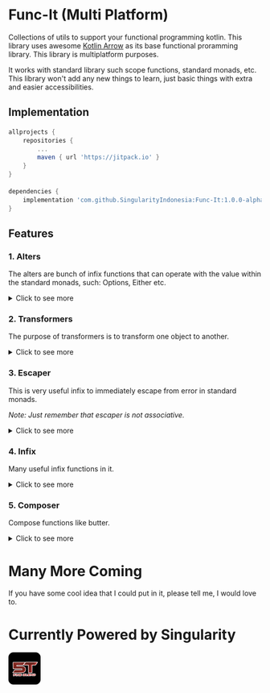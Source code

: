# Func-It (Multi Platform)

Collections of utils to support your functional programming kotlin.
This library uses awesome [Kotlin Arrow](https://arrow-kt.io/) as its base functional proramming library.
This library is multiplatform purposes.

It works with standard library such scope functions, standard monads, etc.
This library won't add any new things to learn, just basic things with extra and easier accessibilities.

## Implementation

```groovy
allprojects {
    repositories {
        ...
        maven { url 'https://jitpack.io' }
    }
}

dependencies {
    implementation 'com.github.SingularityIndonesia:Func-It:1.0.0-alpha1-20230826-03'
}
```

## Features

### 1. Alters

The alters are bunch of infix functions that can operate with the value within the standard monads, such: Options,
Either etc.

<details>
  <summary>Click to see more</summary>

```kotlin
val a = none<Int>()
// these operations (in b) are lazy, means that these operations won't be executed, unless the input is type of Some
val b = a + 1 + 2 + 3

// these operations (in b) are lazy, means that these operations won't be executed, unless the input is type of Right
val a: Either<ErrorMessage, Int> = 1.right()
val b = a + 2 + 3 + 4
```

Working with monad of list is always awful, so i present monad's list alters with ``altMap``.

```kotlin

val stepOne: (Int) -> String = { inp ->
    return "$inp step1"
}

val stepTwo: (String) -> String = { inp ->
    return "$inp step2"
}

val a = (1, 2, 3).toList().some()
val b = a altMap stepOne altMap stepTwo // return Some<List<String>> of ["1 step1 step2", "2 step1 step2", .. ]
```

</details>

### 2. Transformers

The purpose of transformers is to transform one object to another.

<details>
  <summary>Click to see more</summary>

```kotlin
val stringToInt: (String) -> Option<Int> = { inp ->
    return runCatching {
        inp.toInt()
            .some()
    }.getOrElse {
        none()
    }
}

val a = "some string"
val b = a let stringToInt // result is none

// easy chain transformation
val c = a let stepOne let stepTwo let stepThree let ...
```

</details>

### 3. Escaper

This is very useful infix to immediately escape from error in standard monads.

*Note: Just remember that escaper is not associative.*
<details>
  <summary>Click to see more</summary>

Escaping from left:

```kotlin
val a: Either<String, Int> = "error".left()
val b = a orElse 5
```

Escaping to another monad

```kotlin
// get user from db return error
val getUserFromDB: () -> Result<User> = ...

// get user from internet return User
val getUserFromInternet: () -> Result<User> = ...

// try to get user from db, should return left
val a = getUserFromDB()

// try to get user from db or from internet
val b = (a orElse getUserFromInternet.invoke()) orElse User("dummy")

// the result in 'b' will be User object from internet.
```

</details>

### 4. Infix

Many useful infix functions in it.

<details>
  <summary>Click to see more</summary>
You can alter list inside monad. You can do many things, such appending to list, get elem by index. etc.

```kotlin
val a = (1..5).toList().some()
val b = a + 6 // result = Some([1,2,3,4,5,6])

val c = a[0] // result = Some(1)
val d = a[10] // result = None
```

</details>

### 5. Composer

Compose functions like butter.

<details>
  <summary>Click to see more</summary>
I introduce you the composer infix ``o``. You can use pure math composition style to compose your functions.

```kotlin
fun f(x: Double): Double {
    // Define the implementation of f
    return x + 1
}

fun g(x: Double): Double {
    // Define the implementation of g
    return x * 2
}

fun h(x: Double): Double {
    // Define the implementation of h
    return x - 3
}

@Test
fun testComposition() {
    val x = 10.0

    // Compose the functions and apply them to x
    val result = ::f o ::g o ::h o x

    // result ((10 - 3) * 2) + 1
    assertEquals(15.0, result)
}
```

</details>

# Many More Coming
If you have some cool idea that I could put in it, please tell me, I would love to.

# Currently Powered by Singularity
<p float="left">
<img src="https://github.com/SingularityIndonesia/AndroidCodebase/blob/docs/image/FineBlend.png" width="64" alt="5T Salesman Tracker">
</p>
